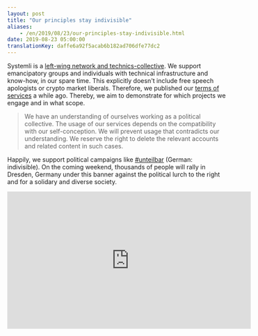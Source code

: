 ```yaml
---
layout: post
title: "Our principles stay indivisible"
aliases:
    - /en/2019/08/23/our-principles-stay-indivisible.html
date: 2019-08-23 05:00:00
translationKey: daffe6a92f5acab6b182ad706dfe77dc2
---
```

Systemli is a [left-wing network and technics-collective](/en/about-us.html).
We support emancipatory groups and individuals with technical infrastructure and know-how, in our spare time.
This explicitly doesn't include free speech apologists or crypto market liberals.
Therefore, we published our [terms of services](/en/tos.html) a while ago.
Thereby, we aim to demonstrate for which projects we engage and in what scope.

> We have an understanding of ourselves working as a political collective.
> The usage of our services depends on the compatibility with our self-conception.
> We will prevent usage that contradicts our understanding.
> We reserve the right to delete the relevant accounts and related content in such cases.

Happily, we support political campaigns like [#unteilbar](https://www.unteilbar.org/aktionen/unteilbar-sachsen/) (German: indivisible).
On the coming weekend, thousands of people will rally in Dresden, Germany under this banner against the political lurch to the right and for a solidary and diverse society.

<iframe width="560" height="315" src="https://www.youtube.com/embed/5WpJ_y0FFJI" frameborder="0" allow="accelerometer; autoplay; encrypted-media; gyroscope; picture-in-picture" allowfullscreen></iframe>
